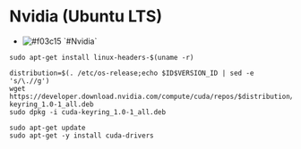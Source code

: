 # Nvidia (Ubuntu LTS)

- ![#f03c15]([https://via.placeholder.com/15/c5f015/c5f015.png](https://docs.nvidia.com/datacenter/tesla/tesla-installation-notes/index.html#install-types)) `#Nvidia`
```
sudo apt-get install linux-headers-$(uname -r)
```
```
distribution=$(. /etc/os-release;echo $ID$VERSION_ID | sed -e 's/\.//g')
wget https://developer.download.nvidia.com/compute/cuda/repos/$distribution/x86_64/cuda-keyring_1.0-1_all.deb
sudo dpkg -i cuda-keyring_1.0-1_all.deb
```
```
sudo apt-get update
sudo apt-get -y install cuda-drivers
```
